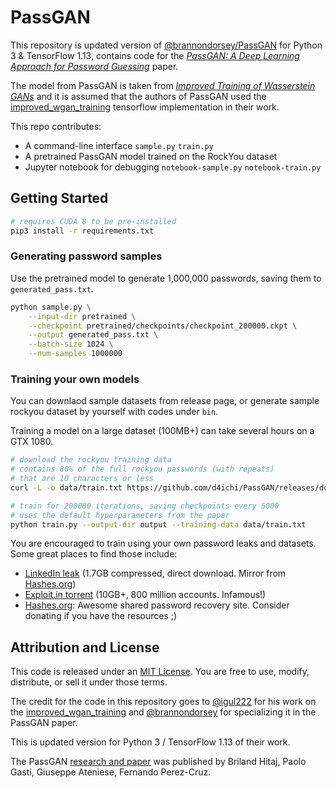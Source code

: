 # PassGAN


This repository is updated version of [@brannondorsey/PassGAN](https://github.com/brannondorsey/PassGAN) for Python 3 & TensorFlow 1.13, contains code for the [_PassGAN: A Deep Learning Approach for Password Guessing_](https://arxiv.org/abs/1709.00440) paper. 

The model from PassGAN is taken from [_Improved Training of Wasserstein GANs_](https://arxiv.org/abs/1704.00028) and it is assumed that the authors of PassGAN used the [improved_wgan_training](https://github.com/igul222/improved_wgan_training) tensorflow implementation in their work. 

This repo contributes:

- A command-line interface `sample.py` `train.py`
- A pretrained PassGAN model trained on the RockYou dataset
- Jupyter notebook for debugging `notebook-sample.py` `notebook-train.py`

## Getting Started

```bash
# requires CUDA 8 to be pre-installed
pip3 install -r requirements.txt
```

### Generating password samples

Use the pretrained model to generate 1,000,000 passwords, saving them to `generated_pass.txt`.

```bash
python sample.py \
	--input-dir pretrained \
	--checkpoint pretrained/checkpoints/checkpoint_200000.ckpt \
	--output generated_pass.txt \
	--batch-size 1024 \
	--num-samples 1000000
```

### Training your own models

You can downlaod sample datasets from release page, or generate sample rockyou dataset by yourself with codes under `bin`.

Training a model on a large dataset (100MB+) can take several hours on a GTX 1080.

```bash
# download the rockyou training data
# contains 80% of the full rockyou passwords (with repeats)
# that are 10 characters or less
curl -L -o data/train.txt https://github.com/d4ichi/PassGAN/releases/download/data/rockyou-test.txt

# train for 200000 iterations, saving checkpoints every 5000
# uses the default hyperparameters from the paper
python train.py --output-dir output --training-data data/train.txt
```


You are encouraged to train using your own password leaks and datasets. Some great places to find those include:

- [LinkedIn leak](https://github.com/brannondorsey/PassGAN/releases/download/data/68_linkedin_found_hash_plain.txt.zip) (1.7GB compressed, direct download. Mirror from [Hashes.org](https://hashes.org/leaks.php))
- [Exploit.in torrent](https://thepiratebay.org/torrent/16016494/exploit.in) (10GB+, 800 million accounts. Infamous!)
- [Hashes.org](https://hashes.org/leaks.php): Awesome shared password recovery site. Consider donating if you have the resources ;)



## Attribution and License

This code is released under an [MIT License](https://github.com/igul222/improved_wgan_training/blob/master/LICENSE). You are free to use, modify, distribute, or sell it under those terms. 

The credit for the code in this repository goes to [@igul222](https://github.com/igul222) for his work on the [improved_wgan_training](https://github.com/igul222/improved_wgan_training) and [@brannondorsey](https://github.com/brannondorsey) for specializing it in the PassGAN paper.

This is updated version for Python 3 / TensorFlow 1.13 of their work.

The PassGAN [research and paper](https://arxiv.org/abs/1709.00440) was published by Briland Hitaj, Paolo Gasti, Giuseppe Ateniese, Fernando Perez-Cruz.
